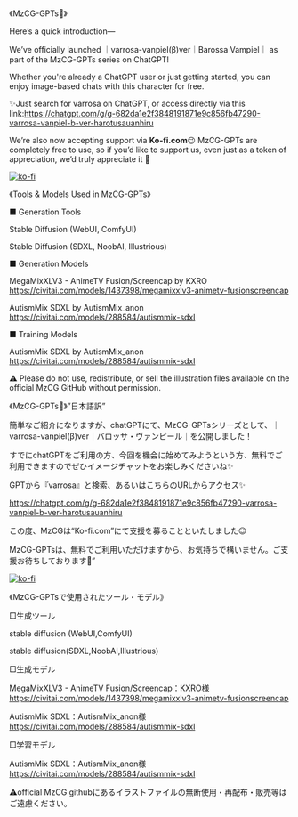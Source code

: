 《MzCG-GPTs🤗》


Here’s a quick introduction—


We’ve officially launched ｜varrosa-vanpiel(β)ver｜Barossa Vampiel｜ as part of the MzCG-GPTs series on ChatGPT!


Whether you're already a ChatGPT user or just getting started, you can enjoy image-based chats with this character for free.


✨Just search for varrosa on ChatGPT, or access directly via this link:https://chatgpt.com/g/g-682da1e2f3848191871e9c856fb47290-varrosa-vanpiel-b-ver-harotusauanhiru


We’re also now accepting support via **Ko-fi.com**😉
MzCG-GPTs are completely free to use, so if you’d like to support us, even just as a token of appreciation, we’d truly appreciate it 🤗


[![ko-fi](https://ko-fi.com/img/githubbutton_sm.svg)](https://ko-fi.com/H2H41G7T74)



《Tools & Models Used in MzCG-GPTs》


■ Generation Tools


Stable Diffusion (WebUI, ComfyUI)


Stable Diffusion (SDXL, NoobAI, Illustrious)


■ Generation Models


MegaMixXLV3 - AnimeTV Fusion/Screencap by KXRO
https://civitai.com/models/1437398/megamixxlv3-animetv-fusionscreencap


AutismMix SDXL by AutismMix_anon
https://civitai.com/models/288584/autismmix-sdxl

■ Training Models


AutismMix SDXL by AutismMix_anon
https://civitai.com/models/288584/autismmix-sdxl


⚠️ Please do not use, redistribute, or sell the illustration files available on the official MzCG GitHub without permission.


《MzCG-GPTs🤗》”日本語訳”


簡単なご紹介になりますが、chatGPTにて、MzCG-GPTsシリーズとして、｜varrosa-vanpiel(β)ver｜バロッサ・ヴァンピール｜を公開しました！


すでにchatGPTをご利用の方、今回を機会に始めてみようという方、無料でご利用できますのでぜひイメージチャットをお楽しみくださいね✨


GPTから『varrosa』と検索、あるいはこちらのURLからアクセス✨


https://chatgpt.com/g/g-682da1e2f3848191871e9c856fb47290-varrosa-vanpiel-b-ver-harotusauanhiru



この度、MzCGは“Ko-fi.com”にて支援を募ることといたしました😉


MzCG-GPTsは、無料でご利用いただけますから、お気持ちで構いません。ご支援お待ちしております🤗”


[![ko-fi](https://ko-fi.com/img/githubbutton_sm.svg)](https://ko-fi.com/H2H41G7T74)



《MzCG-GPTsで使用されたツール・モデル》


□生成ツール


stable diffusion (WebUI,ComfyUI)


stable diffusion(SDXL,NoobAI,Illustrious)


□生成モデル


MegaMixXLV3 - AnimeTV Fusion/Screencap：KXRO様
https://civitai.com/models/1437398/megamixxlv3-animetv-fusionscreencap

AutismMix SDXL：AutismMix_anon様
https://civitai.com/models/288584/autismmix-sdxl


□学習モデル


AutismMix SDXL：AutismMix_anon様
https://civitai.com/models/288584/autismmix-sdxl



⚠️official MzCG githubにあるイラストファイルの無断使用・再配布・販売等はご遠慮ください。
